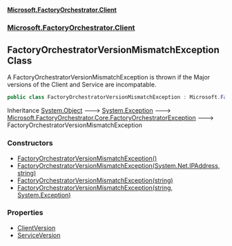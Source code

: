 #### [Microsoft.FactoryOrchestrator.Client](./Microsoft-FactoryOrchestrator-Client.md 'Microsoft.FactoryOrchestrator.Client')
### [Microsoft.FactoryOrchestrator.Client](./Microsoft-FactoryOrchestrator-Client.md 'Microsoft.FactoryOrchestrator.Client')
## FactoryOrchestratorVersionMismatchException Class
A FactoryOrchestratorVersionMismatchException is thrown if the Major versions of the Client and Service are incompatable.  
```csharp
public class FactoryOrchestratorVersionMismatchException : Microsoft.FactoryOrchestrator.Core.FactoryOrchestratorException
```
Inheritance [System.Object](https://docs.microsoft.com/en-us/dotnet/api/System.Object 'System.Object') &#129106; [System.Exception](https://docs.microsoft.com/en-us/dotnet/api/System.Exception 'System.Exception') &#129106; [Microsoft.FactoryOrchestrator.Core.FactoryOrchestratorException](./../../CoreLibrary/Microsoft-FactoryOrchestrator-Core-FactoryOrchestratorException 'Microsoft.FactoryOrchestrator.Core.FactoryOrchestratorException') &#129106; FactoryOrchestratorVersionMismatchException  
### Constructors
- [FactoryOrchestratorVersionMismatchException()](./Microsoft-FactoryOrchestrator-Client-FactoryOrchestratorVersionMismatchException-FactoryOrchestratorVersionMismatchException().md 'Microsoft.FactoryOrchestrator.Client.FactoryOrchestratorVersionMismatchException.FactoryOrchestratorVersionMismatchException()')
- [FactoryOrchestratorVersionMismatchException(System.Net.IPAddress, string)](./Microsoft-FactoryOrchestrator-Client-FactoryOrchestratorVersionMismatchException-FactoryOrchestratorVersionMismatchException(System-Net-IPAddress_string).md 'Microsoft.FactoryOrchestrator.Client.FactoryOrchestratorVersionMismatchException.FactoryOrchestratorVersionMismatchException(System.Net.IPAddress, string)')
- [FactoryOrchestratorVersionMismatchException(string)](./Microsoft-FactoryOrchestrator-Client-FactoryOrchestratorVersionMismatchException-FactoryOrchestratorVersionMismatchException(string).md 'Microsoft.FactoryOrchestrator.Client.FactoryOrchestratorVersionMismatchException.FactoryOrchestratorVersionMismatchException(string)')
- [FactoryOrchestratorVersionMismatchException(string, System.Exception)](./Microsoft-FactoryOrchestrator-Client-FactoryOrchestratorVersionMismatchException-FactoryOrchestratorVersionMismatchException(string_System-Exception).md 'Microsoft.FactoryOrchestrator.Client.FactoryOrchestratorVersionMismatchException.FactoryOrchestratorVersionMismatchException(string, System.Exception)')
### Properties
- [ClientVersion](./Microsoft-FactoryOrchestrator-Client-FactoryOrchestratorVersionMismatchException-ClientVersion.md 'Microsoft.FactoryOrchestrator.Client.FactoryOrchestratorVersionMismatchException.ClientVersion')
- [ServiceVersion](./Microsoft-FactoryOrchestrator-Client-FactoryOrchestratorVersionMismatchException-ServiceVersion.md 'Microsoft.FactoryOrchestrator.Client.FactoryOrchestratorVersionMismatchException.ServiceVersion')
